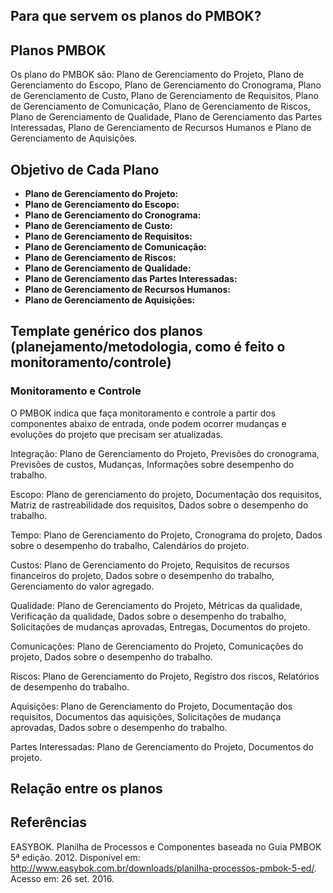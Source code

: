 ## Para que servem os planos do PMBOK?

## **Planos PMBOK**
Os plano do PMBOK são: Plano de Gerenciamento do Projeto, Plano de Gerenciamento do Escopo, Plano de Gerenciamento do Cronograma, Plano de Gerenciamento de Custo, Plano de Gerenciamento de Requisitos, Plano de Gerenciamento de Comunicação, Plano de Gerenciamento de Riscos, Plano de Gerenciamento de Qualidade, Plano de Gerenciamento das Partes Interessadas, Plano de Gerenciamento de Recursos Humanos e Plano de Gerenciamento de Aquisições.

## **Objetivo de Cada Plano**
* **Plano de Gerenciamento do Projeto:** 
* **Plano de Gerenciamento do Escopo:**
* **Plano de Gerenciamento do Cronograma:**
* **Plano de Gerenciamento de Custo:**
* **Plano de Gerenciamento de Requisitos:**
* **Plano de Gerenciamento de Comunicação:**
* **Plano de Gerenciamento de Riscos:**
* **Plano de Gerenciamento de Qualidade:**
* **Plano de Gerenciamento das Partes Interessadas:**
* **Plano de Gerenciamento de Recursos Humanos:**
* **Plano de Gerenciamento de Aquisições:**

## Template genérico dos planos (planejamento/metodologia, como é feito o monitoramento/controle)

### Monitoramento e Controle

O PMBOK indica que faça monitoramento e controle a partir dos componentes abaixo de entrada, onde podem ocorrer mudanças e evoluções do projeto que precisam ser atualizadas.

Integração: Plano de Gerenciamento do Projeto, Previsões do cronograma, Previsões de custos, Mudanças, Informações sobre desempenho do trabalho.

Escopo: Plano de gerenciamento do projeto, Documentação dos requisitos, Matriz de rastreabilidade dos requisitos, Dados sobre o desempenho do trabalho.

Tempo: Plano de Gerenciamento do Projeto, Cronograma do projeto, Dados sobre o desempenho do trabalho, Calendários do projeto.

Custos: Plano de Gerenciamento do Projeto, Requisitos de recursos financeiros do projeto, Dados sobre o desempenho do trabalho, Gerenciamento do valor agregado.

Qualidade: Plano de Gerenciamento do Projeto, Métricas da qualidade, Verificação da qualidade, Dados sobre o desempenho do trabalho, Solicitações de mudanças aprovadas, Entregas, Documentos do projeto.

Comunicações: Plano de Gerenciamento do Projeto, Comunicações do projeto, Dados sobre o desempenho do trabalho.

Riscos: Plano de Gerenciamento do Projeto, Registro dos riscos, Relatórios de desempenho do trabalho.

Aquisições: Plano de Gerenciamento do Projeto, Documentação dos requisitos, Documentos das aquisições, Solicitações de mudança aprovadas, Dados sobre o desempenho do trabalho.

Partes Interessadas: Plano de Gerenciamento do Projeto, Documentos do projeto.

## Relação entre os planos

## Referências

EASYBOK. Planilha de Processos e Componentes baseada no Guia PMBOK 5ª edição. 2012. Disponível em: <http://www.easybok.com.br/downloads/planilha-processos-pmbok-5-ed/>. Acesso em: 26 set. 2016.


